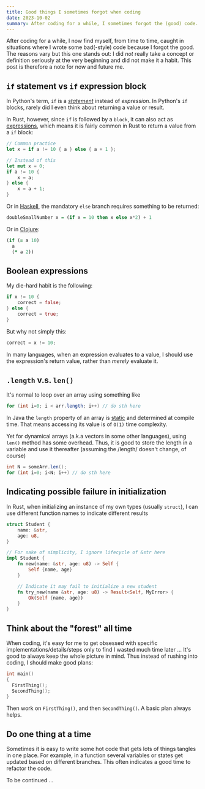 ```yaml
---
title: Good things I sometimes forgot when coding
date: 2023-10-02
summary: After coding for a while, I sometimes forgot the (good) code.
---
```


After coding for a while, I now find myself, from time to time, caught in situations where I wrote some bad(-style) code because I forgot the good.  The reasons vary but this one stands out: I did *not* really take a concept or definition seriously at the very beginning and did not make it a habit.  This post is therefore a note for now and future me.

## `if` statement vs `if` expression block
In Python's term, `if` is a [*statement*](https://docs.python.org/3/tutorial/controlflow.html) instead of *expression*.   In Python's `if` blocks, rarely did I even think about returning a value or result.

In Rust, however, since `if` is followed by a `block`, it can also act as [expressions](https://doc.rust-lang.org/std/keyword.if.html), which means it is fairly common in Rust to return a value from a `if` block:

``` rust
// Common practice
let x = if a != 10 { a } else { a + 1 };

// Instead of this
let mut x = 0;
if a != 10 {
    x = a;
} else {
    x = a + 1;
}
```

Or in [Haskell](https://www.haskell.org/onlinereport/haskell2010/haskellch3.html#x8-320003.6), the mandatory `else` branch requires something to be returned:

``` haskell
doubleSmallNumber x = (if x = 10 then x else x*2) + 1
```

Or in [Clojure](https://clojure.org/reference/special_forms#if):

``` clojure
(if (= a 10)
  a
  (* a 2))
```


## Boolean expressions
My die-hard habit is the following:
``` rust
if x != 10 {
    correct = false;
} else {
    correct = true;
}
```

But why not simply this:
``` rust
correct = x != 10;
```

In many languages, when an expression evaluates to a value, I should use the expression's return value, rather than *merely* evaluate it.


## `.length` v.s. `len()`
It's normal to loop over an array using something like
``` java
for (int i=0; i < arr.length; i++) // do sth here
```

In Java the `length` property of an array is [static](https://docs.oracle.com/javase/tutorial/java/nutsandbolts/arrays.html) and determined at compile time.  That means accessing its value is of `O(1)` time complexity.

Yet for dynamical arrays (a.k.a vectors in some other languages), using `len()` method has some overhead.  Thus, it is good to store the length in a variable and use it thereafter (assuming the /length/ doesn't change, of course)

``` java
int N = someArr.len();
for (int i=0; i<N; i++) // do sth here
```

## Indicating possible failure in initialization
In Rust, when initializing an instance of my own types (usually `struct`), I can use different function names to indicate different results
``` rust
struct Student {
    name: &str,
    age: u8,
}

// For sake of simplicity, I ignore lifecycle of &str here
impl Student {
    fn new(name: &str, age: u8) -> Self {
        Self {name, age}
    }

    // Indicate it may fail to initialize a new student
    fn try_new(name &str, age: u8) -> Result<Self, MyError> {
        Ok(Self {name, age})
    }
}
```

## Think about the "forest" all time
When coding, it's easy for me to get obsessed with specific implementations/details/steps only to find I wasted much time later ... It's good to always keep the whole picture in mind. Thus instead of rushing into coding, I should make good plans:
``` cpp
int main()
{
  FirstThing();
  SecondThing();
}
```
Then work on `FirstThing()`, and then `SecondThing()`. A basic plan always helps.

## Do one thing at a time
Sometimes it is easy to write some hot code that gets lots of things tangles in one place. For example, in a function several variables or states get updated based on different branches.  This often indicates a good time to refactor the code.

To be continued ...
